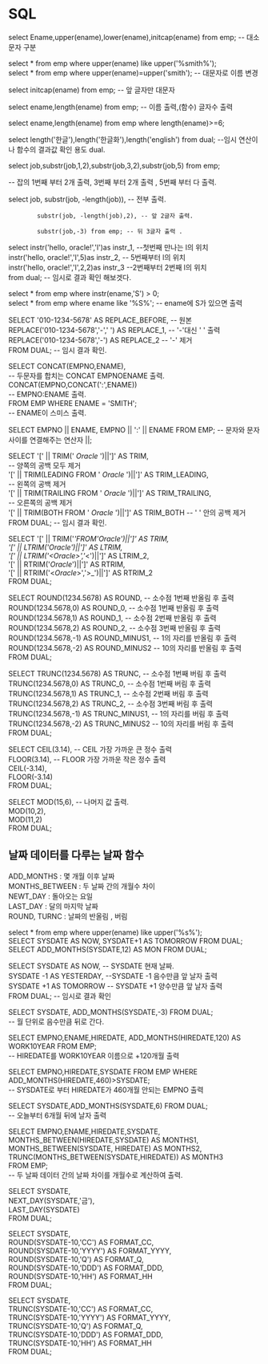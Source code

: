 # SQL

select Ename,upper(ename),lower(ename),initcap(ename) from emp; -- 대소문자 구분

select * from emp where upper(ename) like upper('%smith%');                                                                       
select * from emp where upper(ename)=upper('smith'); -- 대문자로 이름 변경

select initcap(ename) from emp; -- 앞 글자만 대문자

select ename,length(ename) from emp; -- 이름 출력,(함수) 글자수 출력

select ename,length(ename) from emp where length(ename)>=6;

select length('한글'),length('한글화'),length('english') from dual;
--임시 연산이나 함수의 결과값 확인 용도 dual.

select job,substr(job,1,2),substr(job,3,2),substr(job,5) from emp;

-- 잡의 1번째 부터 2개 출력, 3번째 부터 2개 출력 , 5번째 부터 다 출력.

select job, substr(job, -length(job)), -- 전부 출력.

            substr(job, -length(job),2), -- 앞 2글자 출력.
            
            substr(job,-3) from emp; -- 뒤 3글자 출력 .        

select instr('hello, oracle!','l')as instr_1, --첫번째 만나는 l의 위치   
instr('hello, oracle!','l',5)as instr_2, -- 5번째부터 l의 위치   
instr('hello, oracle!','l',2,2)as instr_3 --2번째부터 2번째 l의 위치    
from dual; -- 임시로 결과 확인 해보겟다.    

select * from emp where instr(ename,'S') > 0;  
select * from emp where ename like '%S%'; -- ename에 S가 있으면 출력   

SELECT '010-1234-5678' AS REPLACE_BEFORE, -- 원본  
REPLACE('010-1234-5678','-',' ') AS REPLACE_1, -- '-'대신 ' ' 출력   
REPLACE('010-1234-5678','-') AS REPLACE_2 -- '-' 제거  
FROM DUAL; -- 임시 결과 확인.

SELECT CONCAT(EMPNO,ENAME),                                                       
-- 두문자를 합치는 CONCAT EMPNOENAME 출력.                            
CONCAT(EMPNO,CONCAT(':',ENAME))    
-- EMPNO:ENAME 출력.                                   
FROM EMP WHERE ENAME = 'SMITH';    
-- ENAME이 스미스 출력.

SELECT EMPNO || ENAME, EMPNO || ':' || ENAME FROM EMP;
-- 문자와 문자 사이를 연결해주는 연산자 ||;

SELECT '[' || TRIM(' _Oracle_ ')||']' AS TRIM,                
--  양쪽의 공백 모두 제거                                                                                       
'[' || TRIM(LEADING FROM ' _Oracle_ ')||']' AS TRIM_LEADING,               
--  왼쪽의 공백 제거                                                                               
'[' || TRIM(TRAILING FROM ' _Oracle_ ')||']' AS TRIM_TRAILING,                 
-- 오른쪽의 공백 제거                                                                     
'[' || TRIM(BOTH FROM ' _Oracle_ ')||']' AS TRIM_BOTH
-- '    ' 안의 공백 제거                                                                     
FROM DUAL;    -- 임시 결과 확인.

SELECT '[' || TRIM('_'FROM'_Oracle_')||']' AS TRIM,                                                                    
'[' || LTRIM('_Oracle_')||']' AS LTRIM,                                                           
'[' || LTRIM('<_Oracle_>','_<')||']' AS LTRIM_2,                                                      
'[' || RTRIM('_Oracle_')||']' AS RTRIM,                                            
'[' || RTRIM('<_Oracle_>','>_')||']' AS RTRIM_2                                       
FROM DUAL;

SELECT ROUND(1234.5678) AS ROUND, -- 소수점 1번째 반올림 후 출력                                        
ROUND(1234.5678,0) AS ROUND_0, -- 소수점 1번째 반올림 후 출력                                       
ROUND(1234.5678,1) AS ROUND_1, -- 소수점 2번째 반올림 후 출력                                
ROUND(1234.5678,2) AS ROUND_2, -- 소수점 3번째 반올림 후 출력                                    
ROUND(1234.5678,-1) AS ROUND_MINUS1, -- 1의 자리를 반올림 후 출력                                
ROUND(1234.5678,-2) AS ROUND_MINUS2 -- 10의 자리를 반올림 후 출력                                  
FROM DUAL;                                               

SELECT TRUNC(1234.5678) AS TRUNC, -- 소수점 1번째 버림 후 출력                                         
TRUNC(1234.5678,0) AS TRUNC_0, -- 소수점 1번째 버림 후 출력                               
TRUNC(1234.5678,1) AS TRUNC_1, -- 소수점 2번째 버림 후 출력                                
TRUNC(1234.5678,2) AS TRUNC_2, -- 소수점 3번째 버림 후 출력                              
TRUNC(1234.5678,-1) AS TRUNC_MINUS1, -- 1의 자리를 버림 후 출력                               
TRUNC(1234.5678,-2) AS TRUNC_MINUS2 -- 10의 자리를 버림 후 출력                                         
FROM DUAL;

SELECT CEIL(3.14), -- CEIL 가장 가까운 큰 정수 출력                                            
FLOOR(3.14), -- FLOOR 가장 가까운 작은 정수 출력                                              
CEIL(-3.14),                                                                                               
FLOOR(-3.14)                                                                                     
FROM DUAL;                                                                                             

SELECT MOD(15,6), -- 나머지 값 출력.                                                                       
MOD(10,2),                                                                                         
MOD(11,2)                                                                             
FROM DUAL;

## 날짜 데이터를 다루는 날짜 함수

ADD_MONTHS  : 몇 개월 이후 날짜                                                                   
MONTHS_BETWEEN : 두 날짜 간의 개월수 차이                                                     
NEWT_DAY : 돌아오는 요일                                                                 
LAST_DAY : 달의 마지막 날짜                                                     
ROUND, TURNC : 날짜의 반올림 , 버림                                                       

select * from emp where upper(ename) like upper('%s%');                                              
SELECT SYSDATE AS NOW, SYSDATE+1 AS TOMORROW FROM DUAL;                                               
SELECT ADD_MONTHS(SYSDATE,12) AS MON FROM DUAL;                                             

SELECT SYSDATE AS NOW, -- SYSDATE 현재 날짜.                                                      
SYSDATE -1 AS YESTERDAY, --SYSDATE -1 음수만큼 앞 날자 출력                                          
SYSDATE +1 AS TOMORROW -- SYSDATE +1 양수만큼 앞 날자 출력                                        
FROM DUAL; -- 임시로 결과 확인                                                  

SELECT SYSDATE, ADD_MONTHS(SYSDATE,-3) FROM DUAL;                                           
-- 월 단위로 음수만큼 뒤로 간다.       

SELECT EMPNO,ENAME,HIREDATE, ADD_MONTHS(HIREDATE,120) AS WORK10YEAR FROM EMP;                                      
-- HIREDATE를 WORK10YEAR 이름으로 +120개월 출력                                      
 
SELECT EMPNO,HIREDATE,SYSDATE FROM EMP WHERE ADD_MONTHS(HIREDATE,460)>SYSDATE;                            
-- SYSDATE로 부터 HIREDATE가 460개월 안되는 EMPNO 출력                  

SELECT SYSDATE,ADD_MONTHS(SYSDATE,6) FROM DUAL;                                                  
-- 오늘부터 6개월 뒤에 날자 출력                       

SELECT EMPNO,ENAME,HIREDATE,SYSDATE,                                                                      
MONTHS_BETWEEN(HIREDATE,SYSDATE) AS MONTHS1,                                                                  
MONTHS_BETWEEN(SYSDATE, HIREDATE) AS MONTHS2,                                                        
TRUNC(MONTHS_BETWEEN(SYSDATE,HIREDATE)) AS MONTH3                                                
FROM EMP;                                                                                  
-- 두 날짜 데이터 간의 날짜 차이를 개월수로 계산하여 출력.                                               

SELECT SYSDATE,                                                                       
NEXT_DAY(SYSDATE,'금'),                                                                         
LAST_DAY(SYSDATE)                                                                          
FROM DUAL;                                                                 

SELECT SYSDATE,                                                                             
ROUND(SYSDATE-10,'CC') AS FORMAT_CC,                                                                   
ROUND(SYSDATE-10,'YYYY') AS FORMAT_YYYY,                                                               
ROUND(SYSDATE-10,'Q') AS FORMAT_Q,                                                                      
ROUND(SYSDATE-10,'DDD') AS FORMAT_DDD,                                                                        
ROUND(SYSDATE-10,'HH') AS FORMAT_HH                                                                           
FROM DUAL;

SELECT SYSDATE,                                                                                      
TRUNC(SYSDATE-10,'CC') AS FORMAT_CC,                                                                 
TRUNC(SYSDATE-10,'YYYY') AS FORMAT_YYYY,                                                                      
TRUNC(SYSDATE-10,'Q') AS FORMAT_Q,                                                                        
TRUNC(SYSDATE-10,'DDD') AS FORMAT_DDD,                                                                    
TRUNC(SYSDATE-10,'HH') AS FORMAT_HH                                                                           
FROM DUAL;      
